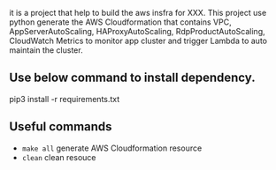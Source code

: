 it is a project that help to build the aws insfra for XXX.
This project use python generate the AWS Cloudformation that contains VPC, AppServerAutoScaling, HAProxyAutoScaling, RdpProductAutoScaling, CloudWatch Metrics to monitor app cluster and trigger Lambda to auto maintain the cluster.

## Use below command to install dependency.

pip3 install -r requirements.txt

## Useful commands

 * `make all`             generate AWS Cloudformation resource 
 * `clean`                clean resouce 
